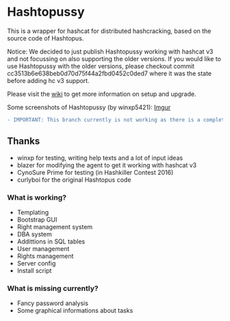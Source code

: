 # Hashtopussy 

This is a wrapper for hashcat for distributed hashcracking, based on the source code of Hashtopus. 

Notice: We decided to just publish Hashtopussy working with hashcat v3 and not focussing on also supporting the older versions. 
If you would like to use Hashtopussy with the older versions, please checkout commit cc3513b6e638beb0d70d75f44a2fbd0452c0ded7 where it was the state before adding hc v3 support.

Please visit the [wiki](https://bitbucket.org/seinlc/hashtopussy/wiki/Home) to get more information on setup and upgrade.

Some screenshots of Hashtopussy (by winxp5421): [Imgur](http://imgur.com/gallery/Fj0s0)

```diff
- IMPORTANT: This branch currently is not working as there is a complete change in DB structure!!!!
```

## Thanks

* winxp for testing, writing help texts and a lot of input ideas
* blazer for modifying the agent to get it working with hashcat v3
* CynoSure Prime for testing (in Hashkiller Contest 2016)
* curlyboi for the original Hashtopus code

### What is working? 

* Templating
* Bootstrap GUI
* Right management system
* DBA system
* Addittions in SQL tables
* User management
* Rights management
* Server config
* Install script

### What is missing currently? 

* Fancy password analysis
* Some graphical informations about tasks